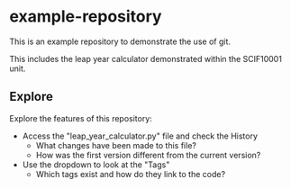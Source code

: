 # example-repository

This is an example repository to demonstrate the use of git.

This includes the leap year calculator demonstrated within the SCIF10001 unit.

## Explore 

Explore the features of this repository:

 - Access the "leap_year_calculator.py" file and check the History
    - What changes have been made to this file?
    - How was the first version different from the current version?
 - Use the dropdown to look at the "Tags"
    - Which tags exist and how do they link to the code?


